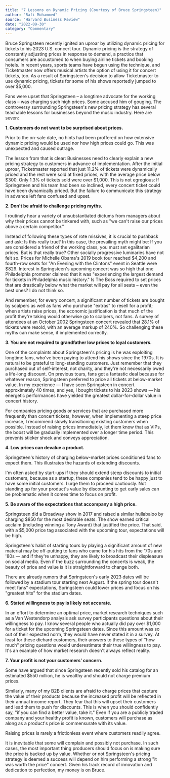 ```yaml
---
title: "7 Lessons on Dynamic Pricing (Courtesy of Bruce Springsteen)"
author: "Rafi Mohammed"
source: "Harvard Business Review"
date: "2022-09-30"
category: "Commentary"
---
```


Bruce Springsteen recently ignited an uproar by utilizing dynamic pricing for tickets to his 2023 U.S. concert tour. Dynamic pricing is the strategy of constantly adjusting prices in response to demand, a practice that consumers are accustomed to when buying airline tickets and booking hotels. In recent years, sports teams have begun using the technique, and Ticketmaster now offers musical artists the option of using it for concert tickets, too. As a result of Springsteen's decision to allow Ticketmaster to use dynamic pricing, tickets for some of his shows reportedly jumped to over $5,000.

Fans were upset that Springsteen – a longtime advocate for the working class – was charging such high prices. Some accused him of gouging. The controversy surrounding Springsteen's new pricing strategy has several teachable lessons for businesses beyond the music industry. Here are seven:

**1\. Customers do not want to be surprised about prices.**

Prior to the on-sale date, no hints had been proffered on how extensive dynamic pricing would be used nor how high prices could go. This was unexpected and caused outrage.

The lesson from that is clear: Businesses need to clearly explain a new pricing strategy to customers in advance of implementation. After the initial uproar, Ticketmaster reported that just 11.2% of tickets were dynamically priced and the rest were sold at fixed prices, with the average price below $300. Only 1.3% of tickets sold were over $1,000. This is not egregious: If Springsteen and his team had been so inclined, every concert ticket could have been dynamically priced. But the failure to communicate this strategy in advance left fans confused and upset.

**2\. Don't be afraid to challenge pricing myths.**

I routinely hear a variety of unsubstantiated dictums from managers about why their prices cannot be tinkered with, such as "we can't raise our prices above a certain competitor."

Instead of following these types of rote missives, it is crucial to pushback and ask: Is this really true? In this case, the prevailing myth might be: If you are considered a friend of the working class, you must set egalitarian prices. But is that really true? Other socially progressive luminaries have not felt so. Prices for Michelle Obama's 2019 book tour reached $4,200 and fourth-row seats for "An Evening with the Clintons" event in Seattle were $829. Interest in Springsteen's upcoming concert was so high that one Philadelphia promoter claimed that it was "experiencing the largest demand for tickets in Philadelphia music history." Is The Boss required to set prices that are drastically below what the market will pay for all seats – even the best ones? I do not think so.

And remember, for every concert, a significant number of tickets are bought by scalpers as well as fans who purchase "extras" to resell for a profit; when artists raise prices, the economic justification is that much of the profit they're taking would otherwise go to scalpers, not fans. A survey of attendees at an October 2002 Springsteen concert revealed that 28.1% of tickets were resold, with an average markup of 240%. So challenging these myths can make sense, if implemented correctly.

**3\. You are not required to grandfather low prices to loyal customers.**

One of the complaints about Springsteen's pricing is he was exploiting longtime fans, who've been paying to attend his shows since the 1970s. It is natural to be grateful to long-standing customers. Just remember that they purchased out of self-interest, not charity, and they're not necessarily owed a life-long discount. On previous tours, fans got a fantastic deal because for whatever reason, Springsteen preferred to price all tickets at below-market value. In my experience — I have seen Springsteen in concert approximately 40 times, and yes, I bought tickets to his 2023 shows — his energetic performances have yielded the greatest dollar-for-dollar value in concert history.

For companies pricing goods or services that are purchased more frequently than concert tickets, however, when implementing a steep price increase, I recommend slowly transitioning existing customers when possible. Instead of raising prices immediately, let them know that as VIPs, the boost will be gradually implemented over a longer time period. This prevents sticker shock and conveys appreciation.

**4\. Low prices can devalue a product.**

Springsteen's history of charging below-market prices conditioned fans to expect them. This illustrates the hazards of extending discounts.

I'm often asked by start-ups if they should extend steep discounts to initial customers, because as a startup, these companies tend to be happy just to have some initial customers. I urge them to proceed cautiously. Not standing up for your product's value by discounting to get early sales can be problematic when it comes time to focus on profit.

**5\. Be aware of the expectations that accompany a high price.**

Springsteen did a Broadway show in 2017 and raised a similar hullabaloo by charging $850 for the most desirable seats. The show earned critical acclaim (including winning a Tony Award) that justified the price. That said, with a $5,000 price tag associated with the upcoming tour, expectations will be high.

Springsteen's habit of starting tours by playing a significant amount of new material may be off-putting to fans who came for his hits from the '70s and '80s — and if they're unhappy, they are likely to broadcast their displeasure on social media. Even if the buzz surrounding the concerts is weak, the beauty of price and value is it is straightforward to change both.

There are already rumors that Springsteen's early 2023 dates will be followed by a stadium tour starting next August. If the spring tour doesn't meet fans" expectations, Springsteen could lower prices and focus on his "greatest hits" for the stadium dates.

**6\. Stated willingness to pay is likely not accurate.**

In an effort to determine an optimal price, market research techniques such as a Van Westendorp analysis ask survey participants questions about their willingness to pay. I know several people who actually did pay over $1,000 for a ticket for the upcoming Springsteen dates. Since this amount was so out of their expected norm, they would have never stated it in a survey. At least for these diehard customers, their answers to these types of "how much" pricing questions would underestimate their true willingness to pay. It's an example of how market research doesn't always reflect reality.

**7\. Your profit is not your customers' concern.**

Some have argued that since Springsteen recently sold his catalog for an estimated $550 million, he is wealthy and should not charge premium prices.

Similarly, many of my B2B clients are afraid to charge prices that capture the value of their products because the increased profit will be reflected in their annual income report. They fear that this will upset their customers and lead them to push for discounts. This is when you should confidently say, "if you can find a better value, take it." Even if you are a publicly traded company and your healthy profit is known, customers will purchase as along as a product's price is commensurate with its value.

Raising prices is rarely a frictionless event where customers readily agree.

It is inevitable that some will complain and possibly not purchase. In such cases, the most important thing producers should focus on is making sure the price is backed up by value. Whether or not Springsteen's pricing strategy is deemed a success will depend on him performing a strong "it was worth the price" concert. Given his track record of innovation and dedication to perfection, my money is on Bruce.
